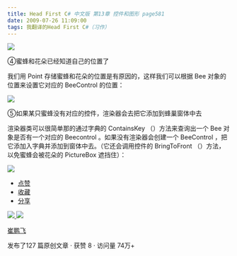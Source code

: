 ```yaml
---
title: Head First C# 中文版 第13章 控件和图形 page581
date: 2009-07-26 11:09:00
tags: 我翻译的Head First C#（习作）
---
```

![](https://p-blog.csdn.net/images/p_blog_csdn_net/cuipengfei1/EntryImages/20090726/2009-07-26_10-01-52.jpg)

④蜜蜂和花朵已经知道自己的位置了

  

我们用  Point  存储蜜蜂和花朵的位置是有原因的，这样我们可以根据  Bee  对象的位置来设置它对应的  BeeControl  的位置：

  

![](https://p-blog.csdn.net/images/p_blog_csdn_net/cuipengfei1/EntryImages/20090726/2009-07-26_10-55-49.jpg)

⑤如果某只蜜蜂没有对应的控件，渲染器会去把它添加到蜂巢窗体中去

  

渲染器类可以很简单那的通过字典的  ContainsKey  （）方法来查询出一个  Bee  对象是否有一个对应的  Beecontrol
。如果没有渲染器会创建一个  BeeControl  ，把它添加入字典并添加到窗体中去。（它还会调用控件的  BringToFront
（）方法，以免蜜蜂会被花朵的  PictureBox  遮挡住）：

  

![](https://p-blog.csdn.net/images/p_blog_csdn_net/cuipengfei1/EntryImages/20090726/2009-07-26_11-02-23.jpg)

  * [ 点赞  ](javascript:;)
  * [ 收藏  ](javascript:;)
  * [ 分享 ](javascript:;)

[ ![](https://profile.csdnimg.cn/5/2/5/3_cuipengfei1)
![](https://g.csdnimg.cn/static/user-reg-year/1x/11.png)
](https://blog.csdn.net/cuipengfei1)

[ 崔鹏飞 ](https://blog.csdn.net/cuipengfei1)

发布了127 篇原创文章  ·  获赞 8  ·  访问量 74万+

